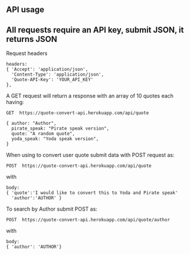 ## API usage

## All requests require an API key, submit JSON, it returns JSON

Request headers
```
headers:
{ 'Accept': 'application/json',
  'Content-Type': 'application/json',
  'Quote-API-Key': 'YOUR_API_KEY'
},
```

A GET request will return a response with an array of 10 quotes each having:
```
GET  https://quote-convert-api.herokuapp.com/api/quote
```
```
{ author: "Author",
  pirate_speak: "Pirate speak version",
  quote: "A random quote",
  yoda_speak: "Yoda speak version",
}
```

When using to convert user quote submit data with POST request as:
```
POST  https://quote-convert-api.herokuapp.com/api/quote
```
with
```
body:
{ 'quote':'I would like to convert this to Yoda and Pirate speak'
  'author':'AUTHOR' }
```

To search by Author submit POST as:
```
POST  https://quote-convert-api.herokuapp.com/api/quote/author
```
with
```
body:
{ 'author': 'AUTHOR'}
```
